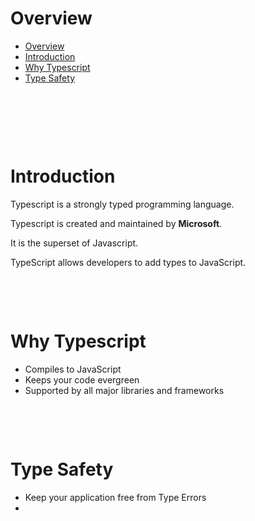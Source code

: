 # Overview

- [Overview](#overview)
- [Introduction](#introduction)
- [Why Typescript](#why-typescript)
- [Type Safety](#type-safety)

&nbsp;

&nbsp;

&nbsp;

# Introduction

Typescript is a strongly typed programming language.

Typescript is created and maintained by **Microsoft**.

It is the superset of Javascript.

TypeScript allows developers to add types to JavaScript.

&nbsp;

&nbsp;

# Why Typescript

- Compiles to JavaScript
- Keeps your code evergreen
- Supported by all major libraries and frameworks

&nbsp;

&nbsp;

# Type Safety

- Keep your application free from Type Errors
-

&nbsp;

&nbsp;

&nbsp;

&nbsp;

&nbsp;

&nbsp;

&nbsp;

&nbsp;

&nbsp;
